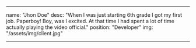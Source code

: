 ---

name: "Jhon Doe"
desc: "When I was just starting 6th grade I got my first job. Paperboy! Boy, was I excited. At that time I had spent a lot of time actually playing the video official."
position: "Developer"
img: "/assets/img/client.jpg"

---